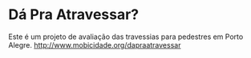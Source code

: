 # Dá Pra Atravessar?

Este é um projeto de avaliação das travessias para pedestres em Porto Alegre.
http://www.mobicidade.org/dapraatravessar
